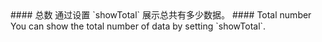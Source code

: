 <cn>
#### 总数
通过设置 `showTotal` 展示总共有多少数据。
</cn>

<us>
#### Total number
You can show the total number of data by setting `showTotal`.
</us>
